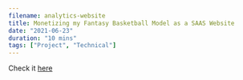 ```yaml
---
filename: analytics-website
title: Monetizing my Fantasy Basketball Model as a SAAS Website
date: "2021-06-23"
duration: "10 mins"
tags: ["Project", "Technical"]
---
```


Check it [here](https://www.matthewbellanalytics.com)